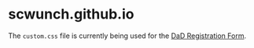 # scwunch.github.io

The `custom.css` file is currently being used for the [DaD Registration Form](https://moveinerconference.wufoo.com/forms/wzu5th3096mcpf/).

